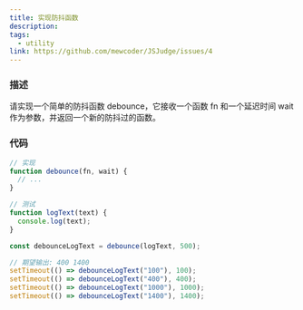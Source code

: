 ```yaml
---
title: 实现防抖函数
description:
tags:
  - utility
link: https://github.com/mewcoder/JSJudge/issues/4
---
```


### 描述

请实现一个简单的防抖函数 debounce，它接收一个函数 fn 和一个延迟时间 wait 作为参数，并返回一个新的防抖过的函数。

### 代码

```js
// 实现
function debounce(fn, wait) {
  // ...
}

// 测试
function logText(text) {
  console.log(text);
}

const debounceLogText = debounce(logText, 500);

// 期望输出: 400 1400
setTimeout(() => debounceLogText("100"), 100);
setTimeout(() => debounceLogText("400"), 400);
setTimeout(() => debounceLogText("1000"), 1000);
setTimeout(() => debounceLogText("1400"), 1400);
```
